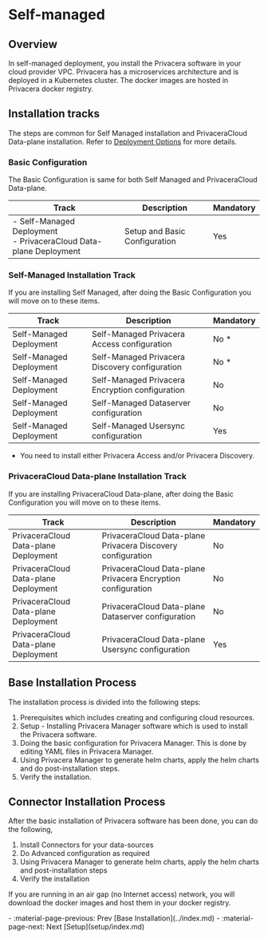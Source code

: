 # Self-managed

## Overview
In self-managed deployment, you install the Privacera software in your cloud provider VPC. Privacera
has a microservices architecture and is deployed in a Kubernetes cluster. The docker images are 
hosted in Privacera docker registry.

## Installation tracks

The steps are common for Self Managed installation and PrivaceraCloud Data-plane installation. 
Refer to [Deployment Options](../../deployment-options/index.md) for more details.

### Basic Configuration

The Basic Configuration is same for both Self Managed and PrivaceraCloud Data-plane.

| Track                                                               | Description                   | Mandatory |
|---------------------------------------------------------------------|-------------------------------|-----------|
| - Self-Managed Deployment<br>- PrivaceraCloud Data-plane Deployment | Setup and Basic Configuration | Yes       |


### Self-Managed Installation Track

If you are installing Self Managed, after doing the Basic Configuration  you will move on to these items.

| Track | Description                                    | Mandatory |
| --- |------------------------------------------------|-----------|
| Self-Managed Deployment  | Self-Managed Privacera Access configuration    | No *      |
| Self-Managed Deployment  | Self-Managed Privacera Discovery configuration | No *      |
| Self-Managed Deployment  | Self-Managed Privacera Encryption configuration | No        |
| Self-Managed Deployment  | Self-Managed Dataserver configuration          | No        |
| Self-Managed Deployment  | Self-Managed Usersync configuration            | Yes       |

* You need to install either Privacera Access and/or Privacera Discovery.

### PrivaceraCloud Data-plane Installation Track

If you are installing PrivaceraCloud Data-plane, after doing the Basic Configuration  you will move on to these items.

| Track | Description | Mandatory |
| --- |------------------------------------------------------------------------------------------------------------------------------------------------------------------------------------------------------------------------------------------------------------------------------------------|-----------|
| PrivaceraCloud Data-plane Deployment  | PrivaceraCloud Data-plane Privacera Discovery configuration | No        |
| PrivaceraCloud Data-plane Deployment  | PrivaceraCloud Data-plane Privacera Encryption configuration | No        |
| PrivaceraCloud Data-plane Deployment  | PrivaceraCloud Data-plane Dataserver configuration | No        |
| PrivaceraCloud Data-plane Deployment  | PrivaceraCloud Data-plane Usersync configuration | Yes       |

## Base Installation Process 

The installation process is divided into the following steps:

1. Prerequisites which includes creating and configuring cloud resources.
2. Setup - Installing Privacera Manager software which is used to install the Privacera software.
3. Doing the basic configuration for Privacera Manager. This is done by editing YAML files in Privacera Manager.
4. Using Privacera Manager to generate helm charts, apply the helm charts and do post-installation steps.
5. Verify the installation.

## Connector Installation Process 

After the basic installation of Privacera software has been done, you can do the following,

1. Install Connectors for your data-sources
2. Do Advanced configuration as required
3. Using Privacera Manager to generate helm charts, apply the helm charts and post-installation steps
4. Verify the installation

If you are running in an air gap (no Internet access) network, you will download the docker images
and host them in your docker registry.

<div class="grid cards" markdown>
-   :material-page-previous: Prev [Base Installation](../index.md)
-   :material-page-next: Next [Setup](setup/index.md)
</div>

